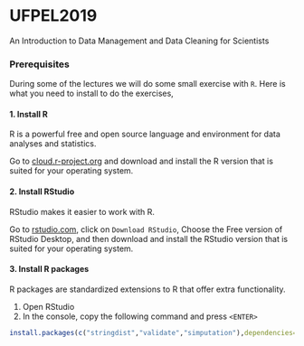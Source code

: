 # UFPEL2019
An Introduction to Data Management and Data Cleaning for Scientists


### Prerequisites

During some of the lectures we will do some small exercise with `R`. Here is what
you need to install to do the exercises,


#### 1. Install R


R is a powerful free and open source language and environment for data analyses
and statistics.


Go to [cloud.r-project.org](https://cloud.r-project.org) and download
and install the R version that is suited for your operating system.


#### 2. Install RStudio

RStudio makes it easier to work with R.

Go to [rstudio.com](https://rstudio.com), click on `Download RStudio`, Choose
the Free version of RStudio Desktop, and then download and install the RStudio
version that is suited for your operating system.

#### 3. Install R packages

R packages are standardized extensions to R that offer extra functionality.

1. Open RStudio
2. In the console, copy the following command and press `<ENTER>`

```r
install.packages(c("stringdist","validate","simputation"),dependencies=TRUE)
```

